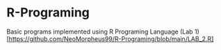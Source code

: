 # R-Programing
Basic programs implemented using R Programing Language
(Lab 1)[https://github.com/NeoMorpheus99/R-Programing/blob/main/LAB_2.R]
